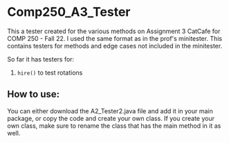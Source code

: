 # Comp250_A3_Tester

This a tester created for the various methods on Assignment 3 CatCafe for COMP 250 - Fall 22. I used the same format as in the prof's minitester. This contains testers for methods and edge cases not included in the minitester.

So far it has testers for:
1. `hire()` to test rotations

## How to use:
You can either download the A2_Tester2.java file and add it in your main package, or copy the code and create your own class. If you create your own class, make sure to rename the class that has the main method in it as well.
